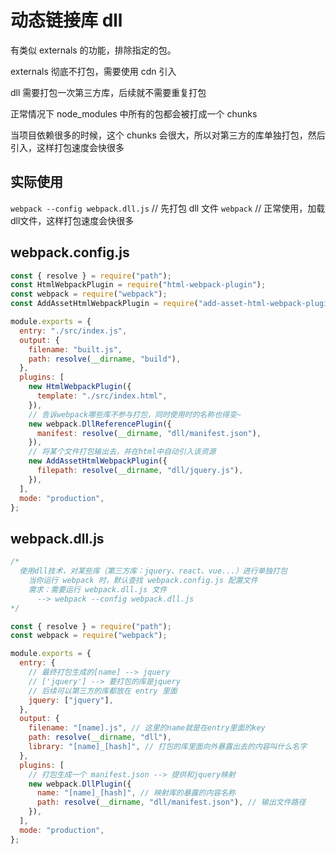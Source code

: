 # 动态链接库 dll

有类似 externals 的功能，排除指定的包。

externals 彻底不打包，需要使用 cdn 引入

dll 需要打包一次第三方库，后续就不需要重复打包

正常情况下 node_modules 中所有的包都会被打成一个 chunks

当项目依赖很多的时候，这个 chunks 会很大，所以对第三方的库单独打包，然后引入，这样打包速度会快很多

## 实际使用

`webpack --config webpack.dll.js` // 先打包 dll 文件
`webpack` // 正常使用，加载dll文件，这样打包速度会快很多

## webpack.config.js

```js
const { resolve } = require("path");
const HtmlWebpackPlugin = require("html-webpack-plugin");
const webpack = require("webpack");
const AddAssetHtmlWebpackPlugin = require("add-asset-html-webpack-plugin");

module.exports = {
  entry: "./src/index.js",
  output: {
    filename: "built.js",
    path: resolve(__dirname, "build"),
  },
  plugins: [
    new HtmlWebpackPlugin({
      template: "./src/index.html",
    }),
    // 告诉webpack哪些库不参与打包，同时使用时的名称也得变~
    new webpack.DllReferencePlugin({
      manifest: resolve(__dirname, "dll/manifest.json"),
    }),
    // 将某个文件打包输出去，并在html中自动引入该资源
    new AddAssetHtmlWebpackPlugin({
      filepath: resolve(__dirname, "dll/jquery.js"),
    }),
  ],
  mode: "production",
};
```

## webpack.dll.js

```js
/*
  使用dll技术，对某些库（第三方库：jquery、react、vue...）进行单独打包
    当你运行 webpack 时，默认查找 webpack.config.js 配置文件
    需求：需要运行 webpack.dll.js 文件
      --> webpack --config webpack.dll.js
*/

const { resolve } = require("path");
const webpack = require("webpack");

module.exports = {
  entry: {
    // 最终打包生成的[name] --> jquery
    // ['jquery'] --> 要打包的库是jquery
    // 后续可以第三方的库都放在 entry 里面
    jquery: ["jquery"],
  },
  output: {
    filename: "[name].js", // 这里的name就是在entry里面的key
    path: resolve(__dirname, "dll"),
    library: "[name]_[hash]", // 打包的库里面向外暴露出去的内容叫什么名字
  },
  plugins: [
    // 打包生成一个 manifest.json --> 提供和jquery映射
    new webpack.DllPlugin({
      name: "[name]_[hash]", // 映射库的暴露的内容名称
      path: resolve(__dirname, "dll/manifest.json"), // 输出文件路径
    }),
  ],
  mode: "production",
};
```
